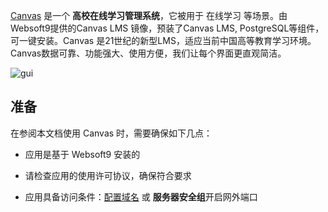 [Canvas]() 是一个 **高校在线学习管理系统**，它被用于 在线学习  等场景。由Websoft9提供的Canvas LMS 镜像，预装了Canvas LMS, PostgreSQL等组件，可一键安装。Canvas 是21世纪的新型LMS，适应当前中国高等教育学习环境。Canvas数据可靠、功能强大、使用方便，我们让每个界面更直观简洁。


![gui](https://libs.websoft9.com/Websoft9/DocsPicture/en/canvas/canvas-gui-websoft9.png)


## 准备

在参阅本文档使用 Canvas 时，需要确保如下几点：

- 应用是基于 Websoft9 安装的

- 请检查应用的使用许可协议，确保符合要求

- 应用具备访问条件：[配置域名](./guide/appsetdomain) 或 **服务器安全组**开启网外端口